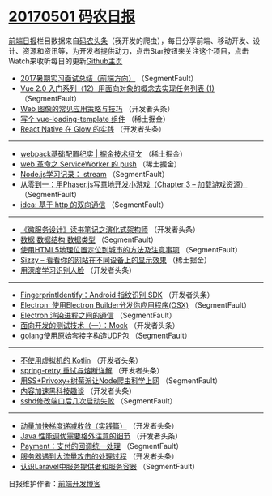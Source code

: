 # [20170501 码农日报](http://hao.caibaojian.com/date/2017/05/01)

[前端日报](http://caibaojian.com/c/news)栏目数据来自[码农头条](http://hao.caibaojian.com/)（我开发的爬虫），每日分享前端、移动开发、设计、资源和资讯等，为开发者提供动力，点击Star按钮来关注这个项目，点击Watch来收听每日的更新[Github主页](https://github.com/kujian/frontendDaily)
* [2017暑期实习面试总结（前端方向）](http://hao.caibaojian.com/36649.html) （SegmentFault）
* [Vue 2.0 入门系列（12）用面向对象的概念去实现任务列表 (1)](http://hao.caibaojian.com/36653.html) （SegmentFault）
* [Web 图像的常见应用策略与技巧](http://hao.caibaojian.com/36665.html) （开发者头条）
* [写个 vue-loading-template 组件](http://hao.caibaojian.com/36635.html) （稀土掘金）
* [React Native 在 Glow 的实践](http://hao.caibaojian.com/36671.html) （开发者头条）

***
* [webpack基础配置纪实 | 掘金技术征文](http://hao.caibaojian.com/36636.html) （稀土掘金）
* [web 革命之 ServiceWorker 的 push](http://hao.caibaojian.com/36633.html) （稀土掘金）
* [Node.js学习记录： stream](http://hao.caibaojian.com/36648.html) （SegmentFault）
* [从零到一：用Phaser.js写意地开发小游戏（Chapter 3 &#8211; 加载游戏资源）](http://hao.caibaojian.com/36641.html) （SegmentFault）
* [idea: 基于 http 的双向通信](http://hao.caibaojian.com/36655.html) （SegmentFault）

***
* [《微服务设计》读书笔记之演化式架构师](http://hao.caibaojian.com/36666.html) （开发者头条）
* [数据 数据结构 数据类型](http://hao.caibaojian.com/36657.html) （SegmentFault）
* [使用HTML5地理位置定位到城市的方法及注意事项](http://hao.caibaojian.com/36647.html) （SegmentFault）
* [Sizzy &#8211; 看看你的网站在不同设备上的显示效果](http://hao.caibaojian.com/36634.html) （稀土掘金）
* [用深度学习识别人脸](http://hao.caibaojian.com/36672.html) （开发者头条）

***
* [FingerprintIdentify：Android 指纹识别 SDK](http://hao.caibaojian.com/36673.html) （开发者头条）
* [Electron: 使用Electron Builder分发你应用程序(OSX)](http://hao.caibaojian.com/36656.html) （SegmentFault）
* [Electron 渲染进程之间的通信](http://hao.caibaojian.com/36658.html) （SegmentFault）
* [面向开发的测试技术（一）：Mock](http://hao.caibaojian.com/36670.html) （开发者头条）
* [golang使用原始套接字构造UDP包](http://hao.caibaojian.com/36652.html) （SegmentFault）

***
* [不使用虚拟机的 Kotlin](http://hao.caibaojian.com/36674.html) （开发者头条）
* [spring-retry 重试与熔断详解](http://hao.caibaojian.com/36664.html) （开发者头条）
* [用SS+Privoxy+树莓派让Node爬虫科学上网](http://hao.caibaojian.com/36643.html) （SegmentFault）
* [内容加速黑科技趣谈](http://hao.caibaojian.com/36667.html) （开发者头条）
* [sshd修改端口后几次启动失败](http://hao.caibaojian.com/36646.html) （SegmentFault）

***
* [动量加快梯度递减收敛（实践篇）](http://hao.caibaojian.com/36669.html) （开发者头条）
* [Java 性能调优需要格外注意的细节](http://hao.caibaojian.com/36659.html) （开发者头条）
* [Payment：支付的回调统一处理](http://hao.caibaojian.com/36651.html) （SegmentFault）
* [服务器遇到大流量攻击的处理过程](http://hao.caibaojian.com/36662.html) （开发者头条）
* [认识Laravel中服务提供者和服务容器](http://hao.caibaojian.com/36654.html) （SegmentFault）

日报维护作者：[前端开发博客](http://caibaojian.com/) 